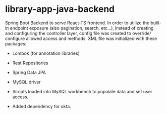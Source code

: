 # library-app-java-backend

Spring Boot Backend to serve React-TS frontend. 
In order to utilize the built-in endpoint exposure (also pagination, search, etc...), instead of creating
and configuring the controller layer, config file was created to override/ configure allowed access and methods.
XML file was initialized with these packages:
* Lombok (for annotation libraries)
* Rest Repositories
* Spring Data JPA
* MySQL driver
  
* Scripts loaded into MySQL workbench to populate data and set user access.
* Added dependency for okta.
 
